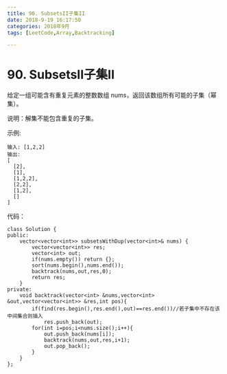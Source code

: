 ```yaml
---
title: 90. SubsetsII子集II
date: 2018-9-19 16:17:50  
categories: 2018年9月
tags: [LeetCode,Array,Backtracking]

---
```


# 90. SubsetsII子集II

 
给定一组可能含有重复元素的整数数组 nums，返回该数组所有可能的子集（幂集）。


<!-- more -->

说明：解集不能包含重复的子集。

示例:
	
	输入: [1,2,2]
	输出:
	[
	  [2],
	  [1],
	  [1,2,2],
	  [2,2],
	  [1,2],
	  []
	]
代码：

	class Solution {
	public:
	    vector<vector<int>> subsetsWithDup(vector<int>& nums) {
	        vector<vector<int>> res;
	        vector<int> out;
	        if(nums.empty()) return {};
	        sort(nums.begin(),nums.end());
	        backtrack(nums,out,res,0);
	        return res;
	    }
	private:
	    void backtrack(vector<int> &nums,vector<int> &out,vector<vector<int>> &res,int pos){
	        if(find(res.begin(),res.end(),out)==res.end())//若子集中不存在该中间集合则插入
	            res.push_back(out);
	        for(int i=pos;i<nums.size();i++){
	            out.push_back(nums[i]);
	            backtrack(nums,out,res,i+1);
	            out.pop_back();
	        }
	    }
	};